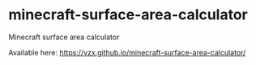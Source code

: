 # minecraft-surface-area-calculator
Minecraft surface area calculator

Available here: https://vzx.github.io/minecraft-surface-area-calculator/
